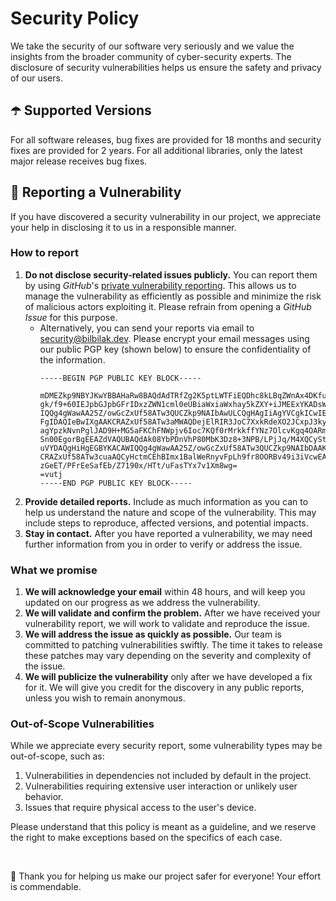 # Security Policy

We take the security of our software very seriously and we value the insights from the broader community of cyber-security experts. The disclosure of security vulnerabilities helps us ensure the safety and privacy of our users.

## ☂️ Supported Versions

For all software releases, bug fixes are provided for 18 months and security fixes are provided for 2 years. For all additional libraries, only the latest major release receives bug fixes.

## 📝 Reporting a Vulnerability

If you have discovered a security vulnerability in our project, we appreciate your help in disclosing it to us in a responsible manner.

### How to report

1. **Do not disclose security-related issues publicly.** You can report them by using _GitHub_'s [private vulnerability reporting](https://refred.to/security/advisories). This allows us to manage the vulnerability as efficiently as possible and minimize the risk of malicious actors exploiting it. Please refrain from opening a _GitHub Issue_ for this purpose.
    - Alternatively, you can send your reports via email to [security@bilbilak.dev](mailto:security@bilbilak.dev). Please encrypt your email messages using our public PGP key (shown below) to ensure the confidentiality of the information.
       ```
       -----BEGIN PGP PUBLIC KEY BLOCK-----

       mDMEZkp9NBYJKwYBBAHaRw8BAQdAdTRfZg2K5ptLWTFiEQDhc8kLBqZWnAx4DKfu
       gk/f9+60IEJpbGJpbGFrIDxzZWN1cml0eUBiaWxiaWxhay5kZXY+iJMEExYKADsW
       IQQg4gWawAA25Z/owGcZxUf58ATw3QUCZkp9NAIbAwULCQgHAgIiAgYVCgkICwIE
       FgIDAQIeBwIXgAAKCRAZxUf58ATw3aMWAQDejElRIR3JoC7XxkRdeXO2JCxpJ3ky
       agYpzkNvnPglJAD9H+MG5aFKChFNWpjv6Ioc7KQf0rMrkkffYNz7OlcvKgq4OARm
       Sn00EgorBgEEAZdVAQUBAQdAk08YbPDnVhP80MbK3Dz8+3NPB/LPjJq/M4XQCySt
       uVYDAQgHiHgEGBYKACAWIQQg4gWawAA25Z/owGcZxUf58ATw3QUCZkp9NAIbDAAK
       CRAZxUf58ATw3cuaAQCyHctmCEhBImx1BalWeRnyvFpLh9fr8OORBv49i3iVcwEA
       zGeET/PFrEeSafEb/Z7190x/HTt/uFasTYx7v1Xm8wg=
       =vutj
       -----END PGP PUBLIC KEY BLOCK-----
       ```
3. **Provide detailed reports.** Include as much information as you can to help us understand the nature and scope of the vulnerability. This may include steps to reproduce, affected versions, and potential impacts.
4. **Stay in contact.** After you have reported a vulnerability, we may need further information from you in order to verify or address the issue.

### What we promise

1. **We will acknowledge your email** within 48 hours, and will keep you updated on our progress as we address the vulnerability.
2. **We will validate and confirm the problem.** After we have received your vulnerability report, we will work to validate and reproduce the issue.
3. **We will address the issue as quickly as possible.** Our team is committed to patching vulnerabilities swiftly. The time it takes to release these patches may vary depending on the severity and complexity of the issue.
4. **We will publicize the vulnerability** only after we have developed a fix for it. We will give you credit for the discovery in any public reports, unless you wish to remain anonymous.

### Out-of-Scope Vulnerabilities

While we appreciate every security report, some vulnerability types may be out-of-scope, such as:

1. Vulnerabilities in dependencies not included by default in the project.
2. Vulnerabilities requiring extensive user interaction or unlikely user behavior.
3. Issues that require physical access to the user's device.

Please understand that this policy is meant as a guideline, and we reserve the right to make exceptions based on the specifics of each case.

<br>

🫡 Thank you for helping us make our project safer for everyone! Your effort is commendable.
